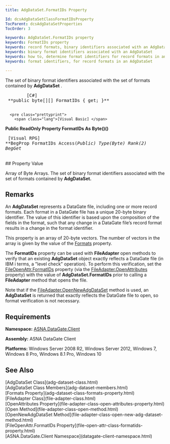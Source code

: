 ```yaml
---
title: AdgDataSet.FormatIDs Property

Id: dcsAdgDataSetClassFormatIDsProperty
TocParent: dcsAdgDataSetProperties
TocOrder: 3

keywords: AdgDataSet.FormatIDs property
keywords: FormatIDs property
keywords: record formats, binary identifiers associated with an AdgDataSet
keywords: binary format identifiers associated with an AdgDataSet
keywords: how to, determine format identifiers for record formats in an AdgDataSet
keywords: format identifiers, for record formats in an AdgDataSet

---
```


The set of binary format identifiers associated with the set of formats contained by **AdgDataSet** .
<pre class="prettyprint">
        <span class="lang">[C#]</span>
 **public byte[][] FormatIDs { get; }** 
      </pre>
      <pre class="prettyprint">
        <span class="lang">[Visual Basic] </span>
 **Public ReadOnly Property FormatIDs As Byte()()** 
      </pre>
      <pre class="prettyprint">
        <span class="lang">[Visual RPG]</span>
 **BegProp FormatIDs Access(*Public) Type(*Byte) Rank(2)
   BegGet** 
      </pre>

<br /> 
## Property
 Value

Array of Byte Arrays. The set of binary format identifiers associated with the set of formats contained by **AdgDataSet.** 
## Remarks

An **AdgDataSet** represents a DataGate file, including one or more record formats. Each format in a DataGate file has a unique 20-byte binary identifier. The value of this identifier is based upon the composition of the fields in the format, such that any change in a DataGate file’s record format results in a change in the format identifier.

This property is an array of 20-byte vectors. The number of vectors in the array is given by the value of the [Formats](adg-dataset-class-formats-property.html) property.

The **FormatIDs** property can be used with **FileAdapter** open methods to verify that an existing **AdgDataSet** object exactly reflects a DataGate file (in IBM i terms, a "level check" operation). To perform this verification, set the [ FileOpenAttr.FormatIDs](file-open-attr-class-formatids-property.html) property (via the [ FileAdapter.OpenAttributes](file-adapter-class-open-attributes-property.html) property) with the value of **AdgDataSet.FormatIDs** prior to calling a **FileAdapter** method that opens the file.

Note that if the [FileAdapter.OpenNewAdgDataSet](file-adapter-class-open-new-adg-dataset-method.html) method is used, an **AdgDataSet** is returned that exactly reflects the DataGate file to open, so format verification is not necessary. 
## Requirements

**Namespace:** [ASNA.DataGate.Client](datagate-client-namespace.html) 

**Assembly:** ASNA DataGate Client

**Platforms:** Windows Server 2008 R2, Windows Server 2012, Windows 7, Windows 8 Pro, Windows 8.1 Pro, Windows 10
## See Also

<dl />
      [AdgDataSet Class](adg-dataset-class.html)
      <br />
      [AdgDataSet Class Members](adg-dataset-members.html)
      <br />
      [Formats Property](adg-dataset-class-formats-property.html)
      <br />
      [FileAdapter Class](file-adapter-class.html)
      <br />
      [OpenAttributes Property](file-adapter-class-open-attributes-property.html)
      <br />
      [Open Method](file-adapter-class-open-method.html)
      <br />
      [OpenNewAdgDataSet Method](file-adapter-class-open-new-adg-dataset-method.html)
      <br />
      [FileOpenAttr.FormatIDs Property](file-open-attr-class-formatids-property.html)
      <br />
      [ASNA.DataGate.Client Namespace](datagate-client-namespace.html)

